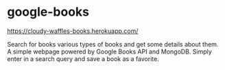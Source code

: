 # google-books

https://cloudy-waffles-books.herokuapp.com/

Search for books various types of books and get some details about them. A simple webpage powered by Google Books API and MongoDB. Simply enter in a search query and save a book as a favorite.
